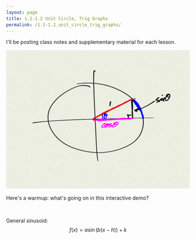 ```yaml
---
layout: page
title: 1.1-1.2 Unit Circle, Trig Graphs
permalink: /1.1-1.2_unit_circle_trig_graphs/
---
```


I'll be posting class notes and supplementary material for each lesson. 

![](notes_example.png)

Here's a warmup: what's going on in this interactive demo?

<div class="sketch-container" id="unitCircleContainer"></div>    

<br/>

General sinusoid:
$$
    f(x) = a \sin(b(x-h)) + k
$$  


<script src="unit_circle.js"></script>

<script>
    let unitCircle = new p5(addHandlers(unitCircleSketchMaker), "unitCircleContainer");
</script>


